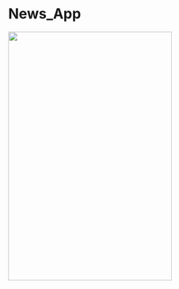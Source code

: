 # News_App

<a href="m1"><img src="E:\Flutter_Apps\flutter_app\lib\modules\news_app\Screenshot_2022-06-22-15-03-07-36_f85c8a5b842e09dff77071c553e5936f" align="left" height="500" width="330" ></a>
